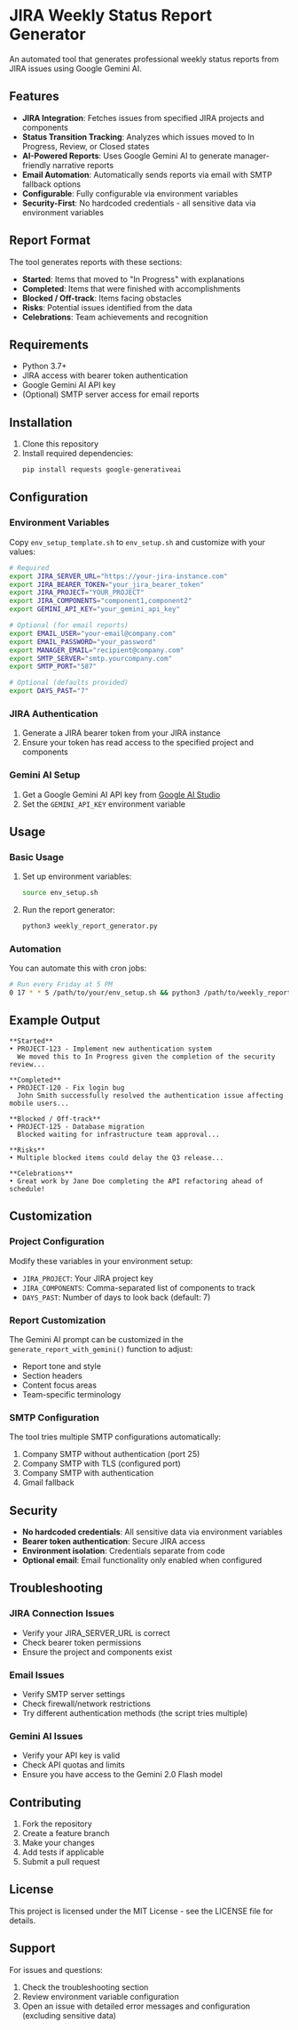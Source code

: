 # JIRA Weekly Status Report Generator

An automated tool that generates professional weekly status reports from JIRA issues using Google Gemini AI.

## Features

- **JIRA Integration**: Fetches issues from specified JIRA projects and components
- **Status Transition Tracking**: Analyzes which issues moved to In Progress, Review, or Closed states
- **AI-Powered Reports**: Uses Google Gemini AI to generate manager-friendly narrative reports
- **Email Automation**: Automatically sends reports via email with SMTP fallback options
- **Configurable**: Fully configurable via environment variables
- **Security-First**: No hardcoded credentials - all sensitive data via environment variables

## Report Format

The tool generates reports with these sections:

- **Started**: Items that moved to "In Progress" with explanations
- **Completed**: Items that were finished with accomplishments
- **Blocked / Off-track**: Items facing obstacles
- **Risks**: Potential issues identified from the data
- **Celebrations**: Team achievements and recognition

## Requirements

- Python 3.7+
- JIRA access with bearer token authentication
- Google Gemini AI API key
- (Optional) SMTP server access for email reports

## Installation

1. Clone this repository
2. Install required dependencies:
   ```bash
   pip install requests google-generativeai
   ```

## Configuration

### Environment Variables

Copy `env_setup_template.sh` to `env_setup.sh` and customize with your values:

```bash
# Required
export JIRA_SERVER_URL="https://your-jira-instance.com"
export JIRA_BEARER_TOKEN="your_jira_bearer_token"
export JIRA_PROJECT="YOUR_PROJECT"
export JIRA_COMPONENTS="component1,component2"
export GEMINI_API_KEY="your_gemini_api_key"

# Optional (for email reports)
export EMAIL_USER="your-email@company.com"
export EMAIL_PASSWORD="your_password"
export MANAGER_EMAIL="recipient@company.com"
export SMTP_SERVER="smtp.yourcompany.com"
export SMTP_PORT="587"

# Optional (defaults provided)
export DAYS_PAST="7"
```

### JIRA Authentication

1. Generate a JIRA bearer token from your JIRA instance
2. Ensure your token has read access to the specified project and components

### Gemini AI Setup

1. Get a Google Gemini AI API key from [Google AI Studio](https://makersuite.google.com/app/apikey)
2. Set the `GEMINI_API_KEY` environment variable

## Usage

### Basic Usage

1. Set up environment variables:
   ```bash
   source env_setup.sh
   ```

2. Run the report generator:
   ```bash
   python3 weekly_report_generator.py
   ```

### Automation

You can automate this with cron jobs:

```bash
# Run every Friday at 5 PM
0 17 * * 5 /path/to/your/env_setup.sh && python3 /path/to/weekly_report_generator.py
```

## Example Output

```
**Started**
• PROJECT-123 - Implement new authentication system
  We moved this to In Progress given the completion of the security review...

**Completed**
• PROJECT-120 - Fix login bug
  John Smith successfully resolved the authentication issue affecting mobile users...

**Blocked / Off-track**
• PROJECT-125 - Database migration
  Blocked waiting for infrastructure team approval...

**Risks**
• Multiple blocked items could delay the Q3 release...

**Celebrations**
• Great work by Jane Doe completing the API refactoring ahead of schedule!
```

## Customization

### Project Configuration

Modify these variables in your environment setup:

- `JIRA_PROJECT`: Your JIRA project key
- `JIRA_COMPONENTS`: Comma-separated list of components to track
- `DAYS_PAST`: Number of days to look back (default: 7)

### Report Customization

The Gemini AI prompt can be customized in the `generate_report_with_gemini()` function to adjust:

- Report tone and style
- Section headers
- Content focus areas
- Team-specific terminology

### SMTP Configuration

The tool tries multiple SMTP configurations automatically:

1. Company SMTP without authentication (port 25)
2. Company SMTP with TLS (configured port)
3. Company SMTP with authentication
4. Gmail fallback

## Security

- **No hardcoded credentials**: All sensitive data via environment variables
- **Bearer token authentication**: Secure JIRA access
- **Environment isolation**: Credentials separate from code
- **Optional email**: Email functionality only enabled when configured

## Troubleshooting

### JIRA Connection Issues

- Verify your JIRA_SERVER_URL is correct
- Check bearer token permissions
- Ensure the project and components exist

### Email Issues

- Verify SMTP server settings
- Check firewall/network restrictions
- Try different authentication methods (the script tries multiple)

### Gemini AI Issues

- Verify your API key is valid
- Check API quotas and limits
- Ensure you have access to the Gemini 2.0 Flash model

## Contributing

1. Fork the repository
2. Create a feature branch
3. Make your changes
4. Add tests if applicable
5. Submit a pull request

## License

This project is licensed under the MIT License - see the LICENSE file for details.

## Support

For issues and questions:

1. Check the troubleshooting section
2. Review environment variable configuration
3. Open an issue with detailed error messages and configuration (excluding sensitive data) 